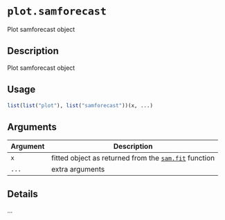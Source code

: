 # `plot.samforecast`

Plot samforecast object


## Description

Plot samforecast object


## Usage

```r
list(list("plot"), list("samforecast"))(x, ...)
```


## Arguments

Argument      |Description
------------- |----------------
`x`     |     fitted object as returned from the [`sam.fit`](#sam.fit) function
`...`     |     extra arguments


## Details

...


